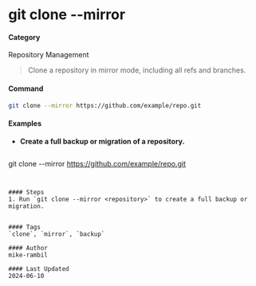 # git clone --mirror <repository>


#### Category
Repository Management
> Clone a repository in mirror mode, including all refs and branches.


#### Command
```sh
git clone --mirror https://github.com/example/repo.git
```

#### Examples
- **Create a full backup or migration of a repository.**

  ```sh
git clone --mirror https://github.com/example/repo.git
```


#### Steps
1. Run `git clone --mirror <repository>` to create a full backup or migration.


#### Tags
`clone`, `mirror`, `backup`

#### Author
mike-rambil

#### Last Updated
2024-06-10
